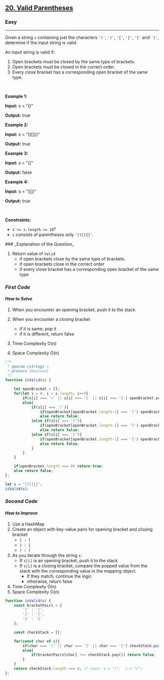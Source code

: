 <h2><a href="https://leetcode.com/problems/valid-parentheses">20. Valid Parentheses</a></h2><h3>Easy</h3><hr><p>Given a string <code>s</code> containing just the characters <code>&#39;(&#39;</code>, <code>&#39;)&#39;</code>, <code>&#39;{&#39;</code>, <code>&#39;}&#39;</code>, <code>&#39;[&#39;</code> and <code>&#39;]&#39;</code>, determine if the input string is valid.</p>

<p>An input string is valid if:</p>

<ol>
	<li>Open brackets must be closed by the same type of brackets.</li>
	<li>Open brackets must be closed in the correct order.</li>
	<li>Every close bracket has a corresponding open bracket of the same type.</li>
</ol>

<p>&nbsp;</p>
<p><strong class="example">Example 1:</strong></p>

<div class="example-block">
<p><strong>Input:</strong> <span class="example-io">s = &quot;()&quot;</span></p>

<p><strong>Output:</strong> <span class="example-io">true</span></p>
</div>

<p><strong class="example">Example 2:</strong></p>

<div class="example-block">
<p><strong>Input:</strong> <span class="example-io">s = &quot;()[]{}&quot;</span></p>

<p><strong>Output:</strong> <span class="example-io">true</span></p>
</div>

<p><strong class="example">Example 3:</strong></p>

<div class="example-block">
<p><strong>Input:</strong> <span class="example-io">s = &quot;(]&quot;</span></p>

<p><strong>Output:</strong> <span class="example-io">false</span></p>
</div>

<p><strong class="example">Example 4:</strong></p>

<div class="example-block">
<p><strong>Input:</strong> <span class="example-io">s = &quot;([])&quot;</span></p>

<p><strong>Output:</strong> <span class="example-io">true</span></p>
</div>

<p>&nbsp;</p>
<p><strong>Constraints:</strong></p>

<ul>
	<li><code>1 &lt;= s.length &lt;= 10<sup>4</sup></code></li>
	<li><code>s</code> consists of parentheses only <code>&#39;()[]{}&#39;</code>.</li>
</ul>
### _Explanation of the Question_

1. Return value of `Valid` 
	- if open brackets close by the same type of brackets.
	- if open brackets close in the correct order
	- if every close bracket has a corresponding open bracket of the same type

### _First Code_
#### _How to Solve_

1. When you encounter an opening bracket, push it to the stack
2. When you encounter a closing bracket
	- if it is same, pop it
	- if it is different, return false

3. Time Complexity O(n)
4. Space Complexity O(n)
```javascript
/**
 * @param {string} s
 * @return {boolean}
 */
function isValid(s) {

    let openBracket = [];
    for(let i = 0; i < s.length; i++){
        if(s[i] === '(' || s[i] === '[' || s[i] === '{') openBracket.push(s[i]);
        else{
            if(s[i] === ')'){
                if(openBracket[openBracket.length-1] === '(') openBracket.pop();
                else return false;
            }else if(s[i] === ']'){
                if(openBracket[openBracket.length-1] === '[') openBracket.pop();
                else return false;
            }else if(s[i] === '}'){
                if(openBracket[openBracket.length-1] === '{') openBracket.pop();
                else return false;
            }
        }
    }

    if(openBracket.length === 0) return true;
    else return false;
};

let s = "()[]{}";
isValid(s);
```

### _Second Code_
#### _How to Improve_
1. Use a HashMap
2. Create an object with key-value pairs for opening bracket and closing bracket
	- `] : [ `
	- `} : { `
	- `) : (`
3. As you iterate through the string `s`:
	- If `s[i]` is an opening bracket, push it to the stack
	- If `s[i]` is a closing bracket, compare the popped value from the stack with the corresponding value in the mapping object.
		- If they match, continue the logic
		- otherwise, return false
4. Time Complexity O(n)
5. Space Complexity O(n)
```javascript
function isValid(s) {
    const bracketPairs = {
        ')' : '(',
        ']' : '[',
        '}' : '{'
    };

    const checkStack = [];

    for(const char of s){
        if(char === '(' || char === '[' || char === '{') checkStack.push(char);
        else{
            if(bracketPairs[char] !== checkStack.pop()) return false;
        }
    }
    return checkStack.length === 0; // case: s = ")",  s = "(";
};

```
